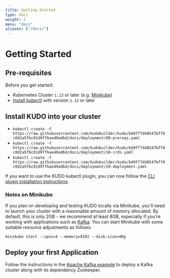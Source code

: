 ```yaml
---
title: Getting Started
type: docs
weight: 1
menu: "docs"
aliases: ["/docs/"]
---
```


# Getting Started

## Pre-requisites

Before you get started:

- Kubernetes Cluster `1.13` or later (e.g. [Minikube](https://kubernetes.io/docs/tasks/tools/install-minikube/))
- [Install kubectl](https://kubernetes.io/docs/tasks/tools/install-kubectl/) with version `1.13` or later

## Install KUDO into your cluster

- `kubectl create -f https://raw.githubusercontent.com/kudobuilder/kudo/b49ff7d48547bff8c0d2a5fbc01d9ffbae49adbd/docs/deployment/00-prereqs.yaml`
- `kubectl create -f https://raw.githubusercontent.com/kudobuilder/kudo/b49ff7d48547bff8c0d2a5fbc01d9ffbae49adbd/docs/deployment/10-crds.yaml`
- `kubectl create -f https://raw.githubusercontent.com/kudobuilder/kudo/b49ff7d48547bff8c0d2a5fbc01d9ffbae49adbd/docs/deployment/20-deployment.yaml`

If you want to use the KUDO kubectl plugin, you can now follow the [CLI plugin installation instructions](https://kudo.dev/docs/cli/).

### Notes on Minikube

If you plan on developing and testing KUDO locally via Minikube, you'll need to launch your cluster with a reasonable amount of memory allocated. By default, this is only 2GB - we recommend at least 8GB, especially if you're working with applications such as [Kafka](/docs/examples/apache-kafka/). You can start Minikube with some suitable resource adjustments as follows:

```shell
minikube start --cpus=4 --memory=8192 --disk-size=40g
```

## Deploy your first Application

Follow the instructions in the [Apache Kafka example](/docs/examples/apache-kafka/) to deploy a Kafka cluster along with its dependency Zookeeper.
